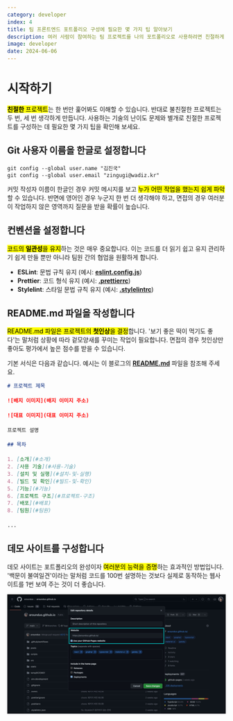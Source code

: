 ```yaml
---
category: developer
index: 4
title: 팀 프론트엔드 포트폴리오 구성에 필요한 몇 가지 팁 알아보기
description: 여러 사람이 참여하는 팀 프로젝트를 나의 포트폴리오로 사용하려면 친절하게 구성해야 합니다. 친절한 프로젝트는 면접관에게 긍정적인 인상을 주고 나 스스로도 자신 있게 프로젝트를 소개할 수 있습니다.
image: developer
date: 2024-06-06
---
```


# 시작하기

<mark>**친절한** 프로젝트</mark>는 한 번만 훑어봐도 이해할 수 있습니다. 반대로 불친절한 프로젝트는 두 번, 세 번 생각하게 만듭니다. 사용하는 기술의 난이도 문제와 별개로 친절한 프로젝트를 구성하는 데 필요한 몇 가지 팁을 확인해 보세요.

## Git 사용자 이름을 한글로 설정합니다

```shell{promptUser: user}{promptHost: localhost}
git config --global user.name "김진국"
git config --global user.email "zingugi@wadiz.kr"
```

커밋 작성자 이름이 한글인 경우 커밋 메시지를 보고 <mark>누가 어떤 작업을 했는지 쉽게 파악</mark>할 수 있습니다. 반면에 영어인 경우 누군지 한 번 더 생각해야 하고, 면접의 경우 여러분이 작업하지 않은 영역까지 질문을 받을 확률이 높습니다.

## 컨벤션을 설정합니다

<mark>코드의 **일관성**을 유지</mark>하는 것은 매우 중요합니다. 이는 코드를 더 읽기 쉽고 유지 관리하기 쉽게 만들 뿐만 아니라 팀원 간의 협업을 원활하게 합니다.

- **ESLint**: 문법 규칙 유지 (예시: [**eslint.config.js**](https://github.com/aroundus/aroundus.github.io/blob/main/eslint.config.js))
- **Prettier**: 코드 형식 유지 (예시: [**.prettierrc**](https://github.com/aroundus/aroundus.github.io/blob/main/.prettierrc))
- **Stylelint**: 스타일 문법 규칙 유지 (예시: [**.stylelintrc**](https://github.com/aroundus/aroundus.github.io/blob/main/.stylelintrc.json))

## README.md 파일을 작성합니다

<mark>README.md 파일은 프로젝트의 **첫인상**을 결정</mark>합니다. '보기 좋은 떡이 먹기도 좋다'는 말처럼 상황에 따라 겉모양새를 꾸미는 작업이 필요합니다. 면접의 경우 첫인상만 좋아도 평가에서 높은 점수를 받을 수 있습니다.

기본 서식은 다음과 같습니다. 예시는 이 블로그의 [**README.md**](https://github.com/aroundus/aroundus.github.io) 파일을 참조해 주세요.

```markdown
# 프로젝트 제목

![배지 이미지](배지 이미지 주소)

![대표 이미지](대표 이미지 주소)

프로젝트 설명

## 목차

1. [소개](#소개)
2. [사용 기술](#사용-기술)
3. [설치 및 실행](#설치-및-실행)
4. [빌드 및 확인](#빌드-및-확인)
5. [기능](#기능)
6. [프로젝트 구조](#프로젝트-구조)
7. [배포](#배포)
8. [팀원](#팀원)

...
```

## 데모 사이트를 구성합니다

데모 사이트는 포트폴리오의 완성이자 <mark>여러분의 능력을 증명</mark>하는 효과적인 방법입니다. '백문이 불여일견'이라는 말처럼 코드를 100번 설명하는 것보다 실제로 동작하는 웹사이트를 1번 보여 주는 것이 더 좋습니다.

![저장소 Website 필드 활용하기](./aroundus-github-io-about-website.jpg)
